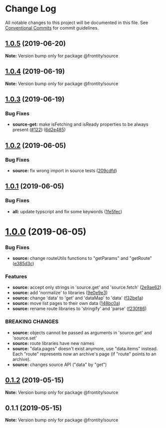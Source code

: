 # Change Log

All notable changes to this project will be documented in this file.
See [Conventional Commits](https://conventionalcommits.org) for commit guidelines.

## [1.0.5](https://github.com/frontity/frontity/compare/@frontity/source@1.0.4...@frontity/source@1.0.5) (2019-06-20)

**Note:** Version bump only for package @frontity/source





## [1.0.4](https://github.com/frontity/frontity/compare/@frontity/source@1.0.3...@frontity/source@1.0.4) (2019-06-19)

**Note:** Version bump only for package @frontity/source





## [1.0.3](https://github.com/frontity/frontity/compare/@frontity/source@1.0.2...@frontity/source@1.0.3) (2019-06-19)


### Bug Fixes

* **source-get:** make isFetching and isReady properties to be always present ([#122](https://github.com/frontity/frontity/issues/122)) ([6d2e485](https://github.com/frontity/frontity/commit/6d2e485))





## [1.0.2](https://github.com/frontity/frontity/compare/@frontity/source@1.0.1...@frontity/source@1.0.2) (2019-06-05)


### Bug Fixes

* **source:** fix wrong import in source tests ([209cdfd](https://github.com/frontity/frontity/commit/209cdfd))





## [1.0.1](https://github.com/frontity/frontity/compare/@frontity/source@1.0.0...@frontity/source@1.0.1) (2019-06-05)


### Bug Fixes

* **all:** update typscript and fix some keywords ([1fe5fec](https://github.com/frontity/frontity/commit/1fe5fec))





# [1.0.0](https://github.com/frontity/frontity/compare/@frontity/source@0.1.2...@frontity/source@1.0.0) (2019-06-05)


### Bug Fixes

* **source:** change routeUtils functions to "getParams" and "getRoute" ([e385d3c](https://github.com/frontity/frontity/commit/e385d3c))


### Features

* **source:** accept only strings in 'source.get' and 'source.fetch' ([2e9ae62](https://github.com/frontity/frontity/commit/2e9ae62))
* **source:** add 'normalize' to libraries ([9e0e9e3](https://github.com/frontity/frontity/commit/9e0e9e3))
* **source:** change 'data' to 'get' and 'dataMap' to 'data' ([f32be1a](https://github.com/frontity/frontity/commit/f32be1a))
* **source:** move list pages to their own data ([148bc0a](https://github.com/frontity/frontity/commit/148bc0a))
* **source:** rename route libraries to 'stringify' and 'parse' ([f230f86](https://github.com/frontity/frontity/commit/f230f86))


### BREAKING CHANGES

* **source:** objects cannot be passed as arguments in 'source.get' and 'source.set'
* **source:** route libraries have new names
* **source:** "data.pages" doesn't exist anymore, use "data.items" instead. Each "route" represents now an archive's page (if "route" points to an archive).
* **source:** changes source API ("data" by  "get")





## [0.1.2](https://github.com/frontity/frontity/compare/@frontity/source@0.1.1...@frontity/source@0.1.2) (2019-05-15)

**Note:** Version bump only for package @frontity/source





## 0.1.1 (2019-05-15)

**Note:** Version bump only for package @frontity/source
